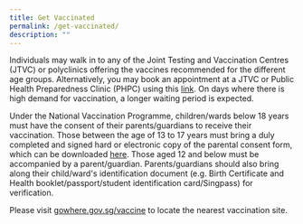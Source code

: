 ```yaml
---
title: Get Vaccinated
permalink: /get-vaccinated/
description: ""
---
```

Individuals may walk in to any of the Joint Testing and Vaccination Centres (JTVC) or polyclinics offering the vaccines recommended for the different age groups. Alternatively, you may book an appointment at a JTVC or Public Health Preparedness Clinic (PHPC) using this [link](https://book.health.gov.sg/covid). On days where there is high demand for vaccination, a longer waiting period is expected.
 
Under the National Vaccination Programme, children/wards below 18 years must have the consent of their parents/guardians to receive their vaccination. Those between the age of 13 to 17 years must bring a duly completed and signed hard or electronic copy of the parental consent form, which can be downloaded <a href="https://www.go.gov.sg/parcf/">here</a>. Those aged 12 and below must be accompanied by a parent/guardian. Parents/guardians should also bring along their child/ward's identification document (e.g. Birth Certificate and Health booklet/passport/student identification card/Singpass) for verification.

Please visit [gowhere.gov.sg/vaccine](https://www.gowhere.gov.sg/vaccine) to locate the nearest vaccination site.